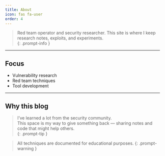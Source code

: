 ```yaml
---
title: About
icon: fas fa-user
order: 4
---
```


> Red team operator and security researcher.
> This site is where I keep research notes, exploits, and experiments.  
{: .prompt-info }

---

## Focus
- Vulnerability research  
- Red team techniques  
- Tool development  

---

## Why this blog
> I’ve learned a lot from the security community.  
> This space is my way to give something back — sharing notes and code that might help others.  
{: .prompt-tip }


> All techniques are documented for educational purposes.
{: .prompt-warning }